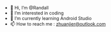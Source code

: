 - 👋 Hi, I’m @Randall
- 👀 I’m interested in coding
- 🌱 I’m currently learning Android Studio
- 📫 How to reach me : zhuanjier@outlook.com
